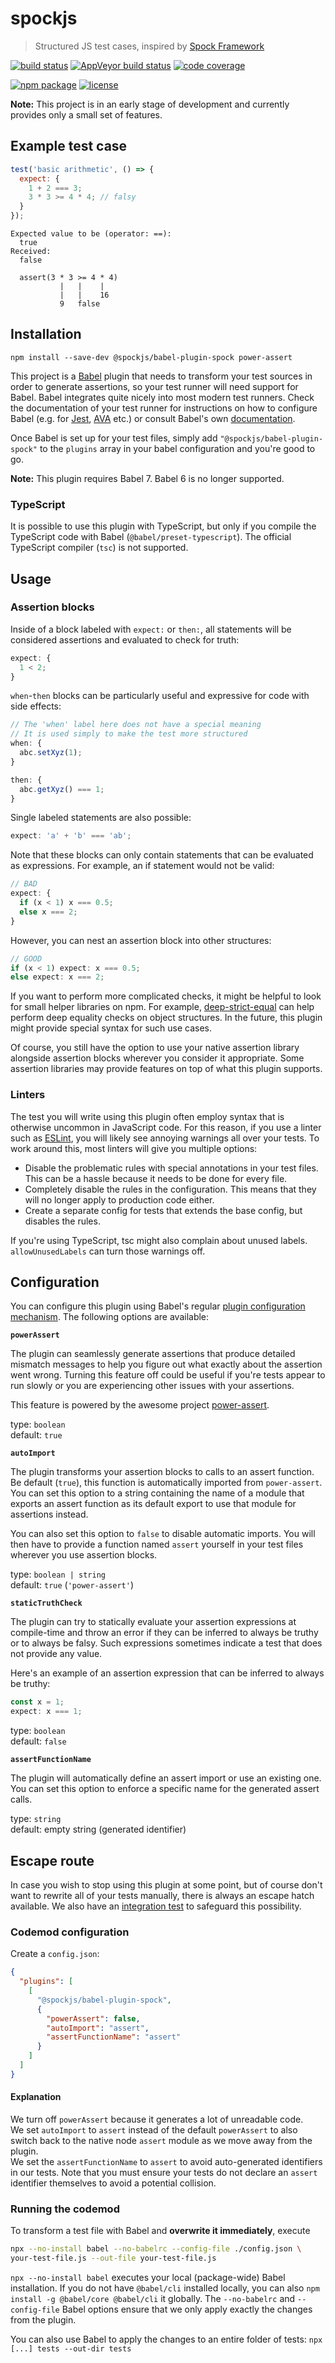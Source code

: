 # spockjs

> Structured JS test cases, inspired by
> [Spock Framework](http://spockframework.org)

[![build status](https://img.shields.io/travis/spockjs/spockjs/master.svg?style=flat-square)](https://travis-ci.org/spockjs/spockjs)
[![AppVeyor build status](https://img.shields.io/appveyor/ci/jeysal/spockjs/master.svg?style=flat-square&label=windows+build)](https://ci.appveyor.com/project/jeysal/spockjs)
[![code coverage](https://img.shields.io/codecov/c/github/spockjs/spockjs/master.svg?style=flat-square)](https://codecov.io/gh/spockjs/spockjs)

[![npm package](https://img.shields.io/npm/v/@spockjs/babel-plugin-spock.svg?style=flat-square)](https://www.npmjs.com/package/babel-plugin-spock)
[![license](https://img.shields.io/github/license/spockjs/spockjs.svg?style=flat-square)](https://github.com/spockjs/spockjs/blob/master/LICENSE)

**Note:** This project is in an early stage of development and currently provides
only a small set of features.

## Example test case

```javascript
test('basic arithmetic', () => {
  expect: {
    1 + 2 === 3;
    3 * 3 >= 4 * 4; // falsy
  }
});
```

```
Expected value to be (operator: ==):
  true
Received:
  false

  assert(3 * 3 >= 4 * 4)
           |   |    |
           |   |    16
           9   false
```

## Installation

    npm install --save-dev @spockjs/babel-plugin-spock power-assert

This project is a [Babel](https://babeljs.io/) plugin that needs to transform
your test sources in order to generate assertions, so your test runner will need
support for Babel. Babel integrates quite nicely into most modern test runners.
Check the documentation of your test runner for instructions on how to configure
Babel (e.g. for
[Jest](https://facebook.github.io/jest/docs/en/getting-started.html#using-babel),
[AVA](https://github.com/avajs/ava/blob/master/docs/recipes/babel.md) etc.)
or consult Babel's own [documentation](http://babeljs.io/docs/setup/).

Once Babel is set up for your test files, simply add `"@spockjs/babel-plugin-spock"`
to the `plugins` array in your babel configuration and you're good to go.

**Note:** This plugin requires Babel 7. Babel 6 is no longer supported.

### TypeScript

It is possible to use this plugin with TypeScript,
but only if you compile the TypeScript code with Babel (`@babel/preset-typescript`).
The official TypeScript compiler (`tsc`) is not supported.

## Usage

### Assertion blocks

Inside of a block labeled with `expect:` or `then:`, all statements will be
considered assertions and evaluated to check for truth:

```javascript
expect: {
  1 < 2;
}
```

`when`-`then` blocks can be particularly useful and expressive for code with
side effects:

```javascript
// The 'when' label here does not have a special meaning
// It is used simply to make the test more structured
when: {
  abc.setXyz(1);
}

then: {
  abc.getXyz() === 1;
}
```

Single labeled statements are also possible:

```javascript
expect: 'a' + 'b' === 'ab';
```

Note that these blocks can only contain statements that can be evaluated as
expressions. For example, an if statement would not be valid:

```javascript
// BAD
expect: {
  if (x < 1) x === 0.5;
  else x === 2;
}
```

However, you can nest an assertion block into other structures:

```javascript
// GOOD
if (x < 1) expect: x === 0.5;
else expect: x === 2;
```

If you want to perform more complicated checks, it might be helpful to look for
small helper libraries on npm. For example,
[deep-strict-equal](https://github.com/sindresorhus/deep-strict-equal) can help
perform deep equality checks on object structures. In the future, this plugin
might provide special syntax for such use cases.

Of course, you still have the option to use your native assertion library
alongside assertion blocks wherever you consider it appropriate.
Some assertion libraries may provide features on top of what this plugin supports.

### Linters

The test you will write using this plugin often employ syntax that is otherwise
uncommon in JavaScript code. For this reason, if you use a linter such as
[ESLint](https://eslint.org/), you will likely see annoying warnings all over
your tests. To work around this, most linters will give you multiple options:

* Disable the problematic rules with special annotations in your test files.
  This can be a hassle because it needs to be done for every file.
* Completely disable the rules in the configuration. This means that they will
  no longer apply to production code either.
* Create a separate config for tests that extends the base config, but disables
  the rules.

If you're using TypeScript, tsc might also complain about unused labels.
`allowUnusedLabels` can turn those warnings off.

## Configuration

You can configure this plugin using Babel's regular
[plugin configuration mechanism](https://babeljs.io/docs/plugins/#pluginpreset-options).
The following options are available:

**`powerAssert`**

The plugin can seamlessly generate assertions that produce detailed mismatch
messages to help you figure out what exactly about the assertion went wrong.
Turning this feature off could be useful if you're tests appear to run slowly or
you are experiencing other issues with your assertions.

This feature is powered by the awesome project
[power-assert](https://github.com/power-assert-js/power-assert).

type: `boolean`  
default: `true`

**`autoImport`**

The plugin transforms your assertion blocks to calls to an assert function.
Be default (`true`), this function is automatically imported from `power-assert`.
You can set this option to a string containing the name of a module
that exports an assert function as its default export
to use that module for assertions instead.

You can also set this option to `false` to disable automatic imports.
You will then have to provide a function named `assert` yourself
in your test files wherever you use assertion blocks.

type: `boolean | string`  
default: `true` (`'power-assert'`)

**`staticTruthCheck`**

The plugin can try to statically evaluate your assertion expressions at compile-time
and throw an error if they can be inferred to always be truthy or to always be falsy.
Such expressions sometimes indicate a test that does not provide any value.

Here's an example of an assertion expression that can be inferred to always be truthy:

```javascript
const x = 1;
expect: x === 1;
```

type: `boolean`  
default: `false`

**`assertFunctionName`**

The plugin will automatically define an assert import or use an existing one.
You can set this option to enforce a specific name for the generated assert calls.

type: `string`  
default: empty string (generated identifier)

## Escape route

In case you wish to stop using this plugin at some point,
but of course don't want to rewrite all of your tests manually,
there is always an escape hatch available.
We also have an [integration test](test/integration/codemod.test.ts)
to safeguard this possibility.

### Codemod configuration

Create a `config.json`:

```json
{
  "plugins": [
    [
      "@spockjs/babel-plugin-spock",
      {
        "powerAssert": false,
        "autoImport": "assert",
        "assertFunctionName": "assert"
      }
    ]
  ]
}
```

#### Explanation

We turn off `powerAssert` because it generates a lot of unreadable code.  
We set `autoImport` to `assert` instead of the default `powerAssert`
to also switch back to the native node `assert` module
as we move away from the plugin.  
We set the `assertFunctionName` to `assert`
to avoid auto-generated identifiers in our tests.
Note that you must ensure your tests
do not declare an `assert` identifier themselves
to avoid a potential collision.

### Running the codemod

To transform a test file with Babel and **overwrite it immediately**, execute

```sh
npx --no-install babel --no-babelrc --config-file ./config.json \
your-test-file.js --out-file your-test-file.js
```

`npx --no-install babel` executes your local (package-wide) Babel installation.
If you do not have `@babel/cli` installed locally,
you can also `npm install -g @babel/core @babel/cli` it globally.
The `--no-babelrc` and `--config-file` Babel options ensure that
we only apply exactly the changes from the plugin.

You can also use Babel to apply the changes to an entire folder of tests:
`npx [...] tests --out-dir tests`
